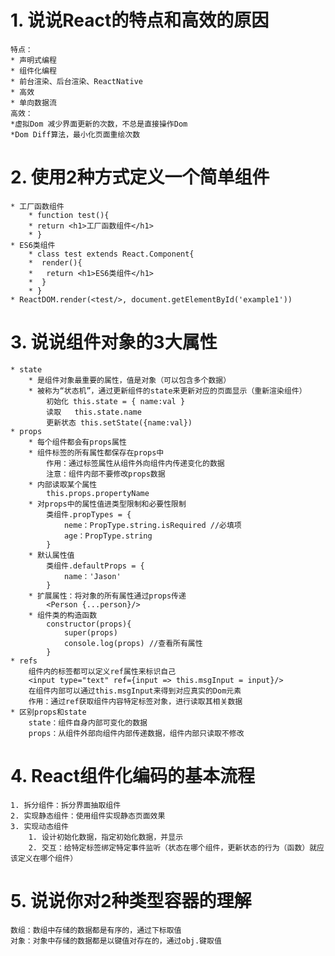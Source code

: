 # 1. 说说React的特点和高效的原因
	特点：
	* 声明式编程
	* 组件化编程
	* 前台渲染、后台渲染、ReactNative
	* 高效
	* 单向数据流	 
	高效：
	*虚拟Dom 减少界面更新的次数，不总是直接操作Dom
	*Dom Diff算法，最小化页面重绘次数

# 2. 使用2种方式定义一个简单组件
	* 工厂函数组件
		* function test(){
		* return <h1>工厂函数组件</h1>
		* }
	* ES6类组件
		* class test extends React.Component{
		*  render(){
		*   return <h1>ES6类组件</h1>
		*  }
		* } 
	* ReactDOM.render(<test/>, document.getElementById('example1'))
	
# 3. 说说组件对象的3大属性
	* state
		* 是组件对象最重要的属性，值是对象（可以包含多个数据）
		* 被称为“状态机”，通过更新组件的state来更新对应的页面显示（重新渲染组件）
			初始化 this.state = { name:val }
			读取   this.state.name
			更新状态 this.setState({name:val})
	* props
		* 每个组件都会有props属性
		* 组件标签的所有属性都保存在props中
			作用：通过标签属性从组件外向组件内传递变化的数据
			注意：组件内部不要修改props数据
		* 内部读取某个属性
			this.props.propertyName
		* 对props中的属性值进类型限制和必要性限制
			类组件.propTypes = {
				neme：PropType.string.isRequired //必填项
				age：PropType.string 	
			}
		* 默认属性值
			类组件.defaultProps = {
				name：'Jason'
			}
		* 扩展属性：将对象的所有属性通过props传递
			<Person {...person}/>
		* 组件类的构造函数
			constructor(props){
				super(props)
				console.log(props) //查看所有属性
			}
	* refs
		组件内的标签都可以定义ref属性来标识自己
		<input type="text" ref={input => this.msgInput = input}/>
		在组件内部可以通过this.msgInput来得到对应真实的Dom元素
		作用：通过ref获取组件内容特定标签对象，进行读取其相关数据
	* 区别props和state
		state：组件自身内部可变化的数据
		props：从组件外部向组件内部传递数据，组件内部只读取不修改
			
# 4. React组件化编码的基本流程	
	1. 拆分组件：拆分界面抽取组件
	2. 实现静态组件：使用组件实现静态页面效果
	3. 实现动态组件
		1. 设计初始化数据，指定初始化数据，并显示
		2. 交互：给特定标签绑定特定事件监听（状态在哪个组件，更新状态的行为（函数）就应该定义在哪个组件）

# 5. 说说你对2种类型容器的理解
	数组：数组中存储的数据都是有序的，通过下标取值
	对象：对象中存储的数据都是以键值对存在的，通过obj.键取值
